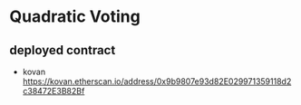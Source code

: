 # Quadratic Voting

## deployed contract

- kovan
  https://kovan.etherscan.io/address/0x9b9807e93d82E029971359118d2c38472E3B82Bf
